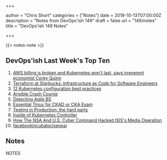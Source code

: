 +++

author = "Chris Short"
categories = ["Notes"]
date = 2019-10-13T07:00:00Z
description = "Notes from DevOps'ish 149"
draft = false
url = "149/notes"
title = "DevOps'ish 149 Notes"

+++

{{< notes-note >}}

## DevOps'ish Last Week's Top Ten

1. [AWS billing is broken and Kubernetes won't last, says irreverent economist Corey Quinn](https://www.techrepublic.com/article/aws-billing-is-broken-and-kubernetes-wont-last-says-irreverent-economist-corey-quinn/)
1. [Terraform at Starbucks: Infrastructure as Code for Software Engineers](https://www.hashicorp.com/resources/terraform-at-starbucks-infrastructure-as-code-for-software-engineers)
1. [12 Kubernetes configuration best practices](https://www.stackrox.com/post/2019/09/12-kubernetes-configuration-best-practices/)
1. [Ansible Crash Course](https://www.thecloud.coach/ansible-crash-course)
1. [Detecting Agile BS](https://devopsish.com/pdf/DIB_DETECTING_AGILE_BS_2018.10.05.PDF)
1. [Essential Tmux for CKAD or CKA Exam](https://blog.codonomics.com/2019/09/essential-tmux-for-ckad-or-cka-exam.html)
1. [Testing in Production: the hard parts](https://medium.com/@copyconstruct/testing-in-production-the-hard-parts-3f06cefaf592)
1. [Inside of Kubernetes Controller](https://speakerdeck.com/govargo/inside-of-kubernetes-controller)
1. [How The NSA And U.S. Cyber Command Hacked ISIS's Media Operation](https://www.npr.org/2019/09/26/763545811/how-the-u-s-hacked-isis)
1. [facebookincubator/senpai](https://github.com/facebookincubator/senpai)

## Notes

NOTES
